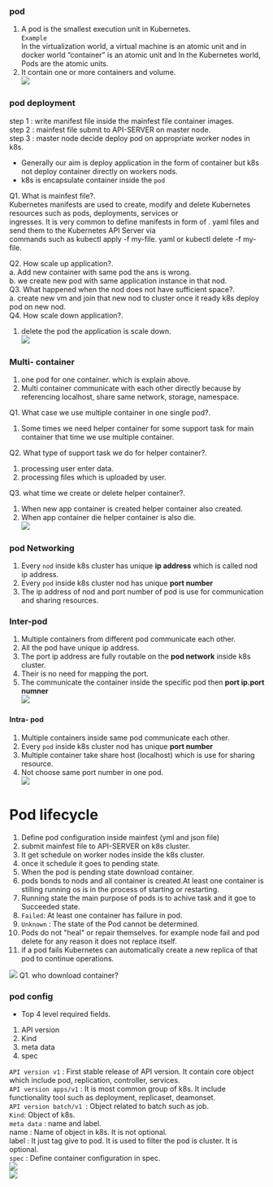 ### pod 
1. A pod is the smallest execution unit in Kubernetes.  
`Example `   
In the virtualization world, a virtual machine is an atomic unit and in docker world “container” is an atomic unit and In the Kubernetes world, Pods are the atomic units.     
2. It contain one or more containers and volume.   
![](https://github.com/MaazMS/Kubernetes/blob/k8s/components_doc/images/small_unit_pod.png?raw=true)    
   
### pod deployment  
step 1 : write manifest file inside the mainfest file container images.  
step 2 : mainfest file submit to API-SERVER on master node.   
step 3 : master node decide deploy pod on appropriate worker nodes in k8s.   

 
* Generally our aim is deploy application in the form of container but k8s not deploy container directly on workers nods.    
* k8s is encapsulate container inside the `pod`  

Q1. What is mainfest file?.   
Kubernetes manifests are used to create, modify and delete Kubernetes resources such as pods, deployments, services or   
ingresses. It is very common to define manifests in form of . yaml files and send them to the Kubernetes API Server via   
commands such as kubectl apply -f my-file. yaml or kubectl delete -f my-file.

Q2. How scale up application?.  
a. Add new container with same pod the ans is wrong.  
b. we create new pod with same application instance in that nod.  
Q3. What happened when the nod does not have sufficient space?.  
a. create new vm and join that new nod to cluster once it ready k8s deploy pod on new nod.   
Q4. How scale down application?.  
1. delete the pod the application is scale down.      
![](https://github.com/MaazMS/Kubernetes/blob/k8s/components_doc/images/pod%20deployment%20.png?raw=true)    

  

### Multi- container  
1. one pod for one container. which is explain above.  
2. Multi container communicate with each other directly because by referencing localhost, share same network, storage, namespace.  
 
Q1. What case we use multiple container in one single pod?.   
1. Some times we need helper container for some support task for main container that time we use multiple container.  

Q2. What type of support task we do for helper container?.   
1. processing user enter data.  
2. processing files which is uploaded by user.  

Q3. what time we create or delete helper container?.   
1. When new app container is created helper container also created.  
2. When app container die helper container is also die.  
![](https://matthewpalmer.net/kubernetes-app-developer/articles/networking-overview.png)     


### pod Networking  
1. Every `nod` inside k8s cluster has unique **ip address** which is called nod ip address.  
2. Every `pod` inside k8s cluster nod has unique **port number**       
3. The ip address of nod and port number of pod is use for communication and sharing resources.     
### Inter-pod  
1. Multiple containers from different pod communicate each other.   
2. All the pod have unique ip address.    
3. The port ip address are fully routable on the **pod network** inside k8s cluster.  
4. Their is no need for mapping the port.
5. The communicate the container inside the specific pod then **port ip.port numner**  
![](https://github.com/MaazMS/Kubernetes/blob/k8s/components_doc/images/Inter%20pod%20communication.png?raw=true)    
#### Intra- pod  
1. Multiple containers inside same pod communicate each other.    
2. Every `pod` inside k8s cluster nod has unique **port number**    
3. Multiple container take share host (localhost) which is use for sharing resource.  
4. Not choose same port number in one pod.   
 ![](https://github.com/MaazMS/Kubernetes/blob/k8s/components_doc/images/Intra-%20pod%20communication.png?raw=true)    

   

# Pod lifecycle    
1. Define pod configuration inside mainfest (yml and json file)  
2. submit mainfest file to API-SERVER on k8s cluster.   
3. It get schedule on worker nodes inside the k8s cluster.  
4. once it schedule it goes to pending state.  
5. When the pod is pending state download container.    
6. pods bonds to nods and all container is created.At least one container is stilling running os is  in the process of starting or restarting.  
7. Running state the main purpose of pods is to achive task and it goe to Succeeded state.  
8. `Failed`: At least one container has failure in pod.  
9. `Unknown` : The state of the Pod cannot be determined.   
10. Pods do not "heal" or repair themselves. for example node fail and pod delete for any reason it does not replace itself.     
11. if a pod fails Kubernetes can automatically create a new replica of that pod to continue operations.  

![](https://drek4537l1klr.cloudfront.net/luksa3/v-4/Figures/6.1.png)
Q1. who download container?   

### pod config   
* Top 4 level required fields.  
1. API version  
2. Kind  
3. meta data   
4. spec  

`API version v1` : First stable release of API version. It contain core object which include pod, replication, controller, services.   
`API version apps/v1` : It is most common group of k8s. It include functionality tool such as deployment, replicaset, deamonset.    
`API version batch/v1 `: Object related to batch such as job.   
`Kind`: Object of k8s.                            
`meta data` : name and label.  
name : Name of object in k8s. It is not optional.   
label : It just tag give to pod. It is used to filter the pod is cluster. It is optional.  
`spec` : Define container configuration in spec.  
![](https://github.com/MaazMS/Kubernetes/blob/k8s/components_doc/images/pod%20config.png?raw=true)    
![](https://github.com/MaazMS/Kubernetes/blob/k8s/components_doc/images/pod_config%202.png?raw=true)   